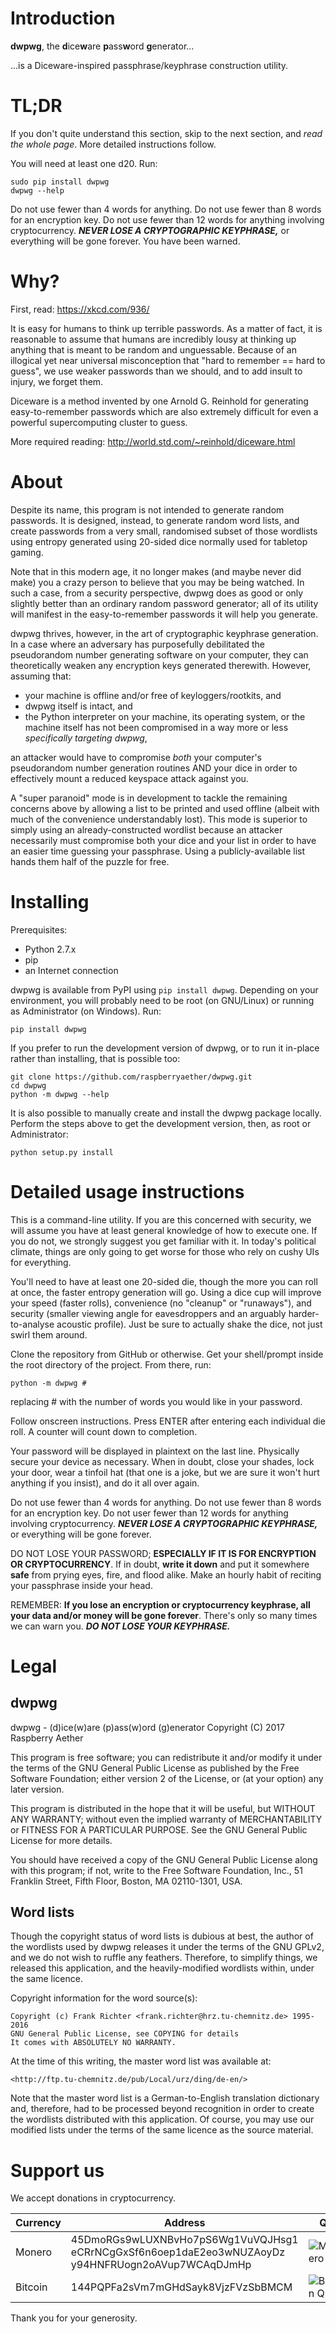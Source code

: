 Introduction
============
**dwpwg**, the **d**ice**w**are **p**ass**w**ord **g**enerator...

...is a Diceware-inspired passphrase/keyphrase construction utility.

TL;DR
=====
If you don't quite understand this section, skip to the next section,
and *read the whole page*. More detailed instructions follow.

You will need at least one d20. Run:

    sudo pip install dwpwg
    dwpwg --help

Do not use fewer than 4 words for anything.
Do not use fewer than 8 words for an encryption key.
Do not use fewer than 12 words for anything involving cryptocurrency.
***NEVER LOSE A CRYPTOGRAPHIC KEYPHRASE,*** or everything will be gone forever.
You have been warned.

Why?
====

First, read:
    <https://xkcd.com/936/>

It is easy for humans to think up terrible passwords. As a matter of fact, it
is reasonable to assume that humans are incredibly lousy at thinking up anything
that is meant to be random and unguessable. Because of an illogical yet
near universal misconception that "hard to remember == hard to guess", we use
weaker passwords than we should, and to add insult to injury, we forget them.

Diceware is a method invented by one Arnold G. Reinhold for generating 
easy-to-remember passwords which are also extremely difficult for even a
powerful supercomputing cluster to guess.

More required reading:
    <http://world.std.com/~reinhold/diceware.html>

About
=====

Despite its name, this program is not intended to generate random passwords.
It is designed, instead, to generate random word lists, and create passwords
from a very small, randomised subset of those wordlists using entropy generated
using 20-sided dice normally used for tabletop gaming.

Note that in this modern age, it no longer makes (and maybe never did make) you
a crazy person to believe that you may be being watched. In such a case, from 
a security perspective, dwpwg does as good or only slightly better than an 
ordinary random password generator; all of its utility will manifest in the 
easy-to-remember passwords it will help you generate.

dwpwg thrives, however, in the art of cryptographic keyphrase generation. In a
case where an adversary has purposefully debilitated the pseudorandom number 
generating software on your computer, they can theoretically weaken any
encryption keys generated therewith. However, assuming that:

 - your machine is offline and/or free of keyloggers/rootkits, and
 - dwpwg itself is intact, and 
 - the Python interpreter on your machine, its operating system, or the machine
   itself has not been compromised in a way more or less *specifically 
   targeting dwpwg*, 

an attacker would have to compromise *both* your computer's pseudorandom number
generation routines AND your dice in order to effectively mount a reduced 
keyspace attack against you.

A "super paranoid" mode is in development to tackle the remaining concerns
above by allowing a list to be printed and used offline (albeit with much of
the convenience understandably lost). This mode is superior to simply using an
already-constructed wordlist because an attacker necessarily must compromise
both your dice and your list in order to have an easier time guessing your 
passphrase. Using a publicly-available list hands them half of the puzzle for
free.

Installing
==========

Prerequisites:
- Python 2.7.x
- pip
- an Internet connection

dwpwg is available from PyPI using ```pip install dwpwg```. Depending on your
environment, you will probably need to be root (on GNU/Linux) or running as
Administrator (on Windows). Run:

    pip install dwpwg

If you prefer to run the development version of dwpwg, or to run it in-place
rather than installing, that is possible too:

    git clone https://github.com/raspberryaether/dwpwg.git
    cd dwpwg
    python -m dwpwg --help

It is also possible to manually create and install the dwpwg package locally.
Perform the steps above to get the development version, then, as root or
Administrator:

    python setup.py install


Detailed usage instructions
===========================

This is a command-line utility. If you are this concerned with security, we will
assume you have at least general knowledge of how to execute one. If you do not,
we strongly suggest you get familiar with it. In today's political climate, 
things are only going to get worse for those who rely on cushy UIs for 
everything.

You'll need to have at least one 20-sided die, though the more you can roll
at once, the faster entropy generation will go. Using a dice cup will improve
your speed (faster rolls), convenience (no "cleanup" or "runaways"), and 
security (smaller viewing angle for eavesdroppers and an arguably 
harder-to-analyse acoustic profile). Just be sure to actually shake the dice,
not just swirl them around.

Clone the repository from GitHub or otherwise. Get your shell/prompt inside the
root directory of the project. From there, run:

    python -m dwpwg #

replacing # with the number of words you would like in your password. 

Follow onscreen instructions. Press ENTER after entering each individual die
roll. A counter will count down to completion.

Your password will be displayed in plaintext on the last line. Physically 
secure your device as necessary. When in doubt, close your shades, lock your 
door, wear a tinfoil hat (that one is a joke, but we are sure it won't hurt 
anything if you insist), and do it all over again.

Do not use fewer than 4 words for anything.
Do not use fewer than 8 words for an encryption key.
Do not user fewer than 12 words for anything involving cryptocurrency.
***NEVER LOSE A CRYPTOGRAPHIC KEYPHRASE,*** or everything will be gone forever.

DO NOT LOSE YOUR PASSWORD; **ESPECIALLY IF IT IS FOR ENCRYPTION OR 
CRYPTOCURRENCY**. If in doubt, **write it down** and put it somewhere **safe**
from prying eyes, fire, and flood alike. Make an hourly habit of reciting your 
passphrase inside your head.

REMEMBER: **If you lose an encryption or cryptocurrency keyphrase, all your
data and/or money will be gone forever**. There's only so many times we can
warn you. ***DO NOT LOSE YOUR KEYPHRASE.***

Legal
=====

dwpwg
-----

dwpwg - (d)ice(w)are (p)ass(w)ord (g)enerator
Copyright (C) 2017 Raspberry Aether

This program is free software; you can redistribute it and/or
modify it under the terms of the GNU General Public License
as published by the Free Software Foundation; either version 2
of the License, or (at your option) any later version.

This program is distributed in the hope that it will be useful,
but WITHOUT ANY WARRANTY; without even the implied warranty of
MERCHANTABILITY or FITNESS FOR A PARTICULAR PURPOSE.  See the
GNU General Public License for more details.

You should have received a copy of the GNU General Public License
along with this program; if not, write to the Free Software
Foundation, Inc., 51 Franklin Street, Fifth Floor, Boston, MA  02110-1301, USA.

Word lists
----------

Though the copyright status of word lists is dubious at best, the author of the
wordlists used by dwpwg releases it under the terms of the GNU GPLv2, and we do
not wish to ruffle any feathers. Therefore, to simplify things, we released this
application, and the heavily-modified wordlists within, under the same licence.

Copyright information for the word source(s):

    Copyright (c) Frank Richter <frank.richter@hrz.tu-chemnitz.de> 1995-2016
    GNU General Public License, see COPYING for details
    It comes with ABSOLUTELY NO WARRANTY.

At the time of this writing, the master word list was available at:

    <http://ftp.tu-chemnitz.de/pub/Local/urz/ding/de-en/>

Note that the master word list is a German-to-English translation dictionary
and, therefore, had to be processed beyond recognition in order to create the
wordlists distributed with this application. Of course, you may use our modified
lists under the terms of the same licence as the source material.

Support us
==========

We accept donations in cryptocurrency.

| Currency | Address | QR |
| -------- | ------- | --- |
| Monero |  45DmoRGs9wLUXNBvHo7pS6Wg1VuVQJHsg1<br>eCRrNCgGxSf6n6oep1daE2eo3wNUZAoyDz<br>y94HNFRUogn2oAVup7WCAqDJmHp | ![Monero QR](http://api.qrserver.com/v1/create-qr-code/?size=150x150&data=45DmoRGs9wLUXNBvHo7pS6Wg1VuVQJHsg1eCRrNCgGxSf6n6oep1daE2eo3wNUZAoyDzy94HNFRUogn2oAVup7WCAqDJmHp) |
| Bitcoin | 144PQPFa2sVm7mGHdSayk8VjzFVzSbBMCM | ![Bitcoin QR](http://api.qrserver.com/v1/create-qr-code/?size=150x150&data=144PQPFa2sVm7mGHdSayk8VjzFVzSbBMCM) |


Thank you for your generosity.
